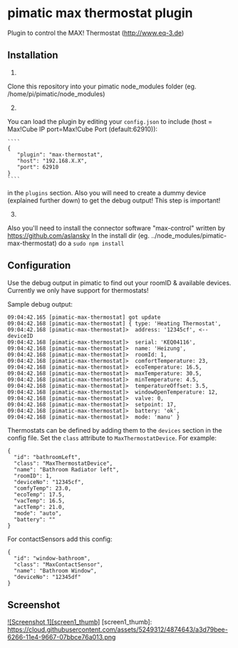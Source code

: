 pimatic max thermostat plugin
=======================
Plugin to control the MAX! Thermostat (http://www.eq-3.de)



Installation
-------------
1. 
Clone this repository into your pimatic node_modules folder (eg. /home/pi/pimatic/node_modules)

2. 
You can load the plugin by editing your `config.json` to include (host = Max!Cube IP port=Max!Cube Port (default:62910)):

    ````
    { 
       "plugin": "max-thermostat",
       "host": "192.168.X.X",
       "port": 62910
    }
    ````

in the `plugins` section. Also you will need to create a dummy device (explained further down) to get the debug output! This step is important!

3.
Also you'll need to install the connector software "max-control" written by https://github.com/aslansky
In the install dir (eg. ../node_modules/pimatic-max-thermostat) do a `sudo npm install`


Configuration
-------------
Use the debug output in pimatic to find out your roomID & available devices. Currently we only have support for thermostats!

Sample debug output:

  ````
  09:04:42.165 [pimatic-max-thermostat] got update
  09:04:42.168 [pimatic-max-thermostat] { type: 'Heating Thermostat',
  09:04:42.168 [pimatic-max-thermostat]>  address: '12345cf', <-- deviceID
  09:04:42.168 [pimatic-max-thermostat]>  serial: 'KEQ04116',
  09:04:42.168 [pimatic-max-thermostat]>  name: 'Heizung',
  09:04:42.168 [pimatic-max-thermostat]>  roomId: 1,
  09:04:42.168 [pimatic-max-thermostat]>  comfortTemperature: 23,
  09:04:42.168 [pimatic-max-thermostat]>  ecoTemperature: 16.5,
  09:04:42.168 [pimatic-max-thermostat]>  maxTemperature: 30.5,
  09:04:42.168 [pimatic-max-thermostat]>  minTemperature: 4.5,
  09:04:42.168 [pimatic-max-thermostat]>  temperatureOffset: 3.5,
  09:04:42.168 [pimatic-max-thermostat]>  windowOpenTemperature: 12,
  09:04:42.168 [pimatic-max-thermostat]>  valve: 0,
  09:04:42.168 [pimatic-max-thermostat]>  setpoint: 17,
  09:04:42.168 [pimatic-max-thermostat]>  battery: 'ok',
  09:04:42.168 [pimatic-max-thermostat]>  mode: 'manu' }
  ````
  
Thermostats can be defined by adding them to the `devices` section in the config file.
Set the `class` attribute to `MaxThermostatDevice`. For example:

    { 
      "id": "bathroomLeft",
      "class": "MaxThermostatDevice", 
      "name": "Bathroom Radiator left",
      "roomID": 1,
      "deviceNo": "12345cf",
      "comfyTemp": 23.0,
      "ecoTemp": 17.5,
      "vacTemp": 16.5,
      "actTemp": 21.0,
      "mode": "auto",
      "battery": ""
    }

For contactSensors add this config:


    { 
      "id": "window-bathroom",
      "class": "MaxContactSensor", 
      "name": "Bathroom Window",
      "deviceNo": "12345df"
    }

Screenshot
-------------
[![Screenshot 1][screen1_thumb]](https://cloud.githubusercontent.com/assets/5249312/4874643/a3d79bee-6266-11e4-9667-07bbce76a013.png) 
[screen1_thumb]: https://cloud.githubusercontent.com/assets/5249312/4874643/a3d79bee-6266-11e4-9667-07bbce76a013.png
